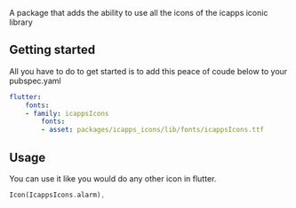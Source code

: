 A package that adds the ability to use all the icons of the icapps iconic library 

## Getting started

All you have to do to get started is to add this peace of coude below to your pubspec.yaml

```yaml
flutter:
    fonts:
    - family: icappsIcons
        fonts:
        - asset: packages/icapps_icons/lib/fonts/icappsIcons.ttf
```

## Usage

You can use it like you would do any other icon in flutter.

```dart
Icon(IcappsIcons.alarm),
```
